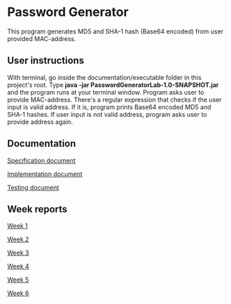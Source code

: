 # Password Generator

This program generates MD5 and SHA-1 hash (Base64 encoded) from user provided MAC-address.

## User instructions

With terminal, go inside the documentation/executable folder in this project's root. Type **java -jar PasswordGeneratorLab-1.0-SNAPSHOT.jar** and the program runs at your terminal window.
Program asks user to provide MAC-address. There's a regular expression that checks if the user input is valid address. If it is, program prints Base64 encoded MD5 and SHA-1 hashes. If user input is not valid address, program asks user to provide address again.

## Documentation

[Specification document](documentation/specification-document.md)

[Implementation document](documentation/implementation-document.md)

[Testing document](documentation/testing-document.md)

## Week reports

[Week 1](documentation/weeklyreport1.md)

[Week 2](documentation/weeklyreport2.md)

[Week 3](documentation/weeklyreport3.md)

[Week 4](documentation/weeklyreport4.md)

[Week 5](documentation/weeklyreport5.md)

[Week 6](documentation/weeklyreport6.md)


